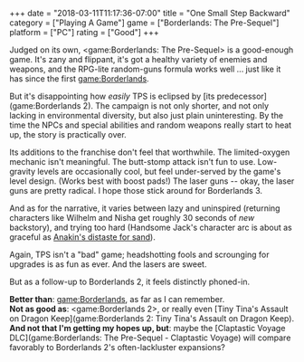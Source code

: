 +++
date = "2018-03-11T11:17:36-07:00"
title = "One Small Step Backward"
category = ["Playing A Game"]
game = ["Borderlands: The Pre-Sequel"]
platform = ["PC"]
rating = ["Good"]
+++

Judged on its own, <game:Borderlands: The Pre-Sequel> is a good-enough game.  It's zany and flippant, it's got a healthy variety of enemies and weapons, and the RPG-lite random-guns formula works well ... just like it has since the first <game:Borderlands>.

But it's disappointing how <i>easily</i> TPS is eclipsed by [its predecessor](game:Borderlands 2).  The campaign is not only shorter, and not only lacking in environmental diversity, but also just plain uninteresting.  By the time the NPCs and special abilities and random weapons really start to heat up, the story is practically over.

Its additions to the franchise don't feel that worthwhile.  The limited-oxygen mechanic isn't meaningful.  The butt-stomp attack isn't fun to use.  Low-gravity levels are occasionally cool, but feel under-served by the game's level design.  (Works best with boost pads!)  The laser guns -- okay, the laser guns are pretty radical.  I hope those stick around for Borderlands 3.

And as for the narrative, it varies between lazy and uninspired (returning characters like Wilhelm and Nisha get roughly 30 seconds of <i>new</i> backstory), and trying too hard (Handsome Jack's character arc is about as graceful as <a href="http://knowyourmeme.com/memes/i-dont-like-sand">Anakin's distaste for sand</a>).

Again, TPS isn't a "bad" game; headshotting fools and scrounging for upgrades is as fun as ever.  And the lasers are sweet.

But as a follow-up to Borderlands 2, it feels distinctly phoned-in.

<b>Better than</b>: <game:Borderlands>, as far as I can remember.  
<b>Not as good as</b>: <game:Borderlands 2>, or really even [Tiny Tina's Assault on Dragon Keep](game:Borderlands 2: Tiny Tina's Assault on Dragon Keep).  
<b>And not that I'm getting my hopes up, but</b>: maybe the [Claptastic Voyage DLC](game:Borderlands: The Pre-Sequel - Claptastic Voyage) will compare favorably to Borderlands 2's often-lackluster expansions?
